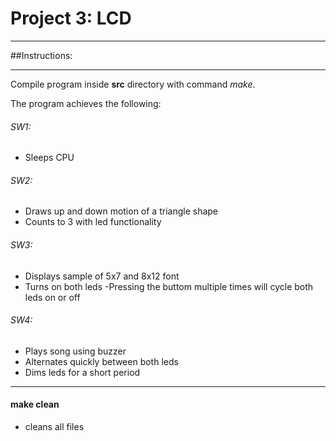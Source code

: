 # Project 3: LCD

---

##Instructions:

---

Compile program inside **src** directory with command *make*.

The program achieves the following:

###### SW1:
- Sleeps CPU

###### SW2:
- Draws up and down motion of a triangle shape
- Counts to 3 with led functionality

###### SW3:
- Displays sample of 5x7 and 8x12 font
- Turns on both leds
  -Pressing the buttom multiple times will cycle both leds on or off

###### SW4:
- Plays song using buzzer
- Alternates quickly between both leds
- Dims leds for a short period

---

#### make clean
- cleans all files
